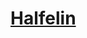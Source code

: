 ﻿---
!LinkItem
Link: halfling_hd.md
NameLink: <!--NameLink-->[Halfelin](hd_halfling.md)<!--/NameLink-->
Id: races_hd.md#halfelin
ParentLink: races_hd.md#races
Name: Halfelin
ParentName: Races
AltName: '[Halfling](#)'
---




# [Halfelin](hd_halfling.md)



